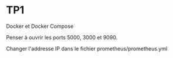 # TP1
Docker et Docker Compose

Penser à ouvrir les ports 5000, 3000 et 9090.

Changer l'addresse IP dans le fichier prometheus/prometheus.yml
